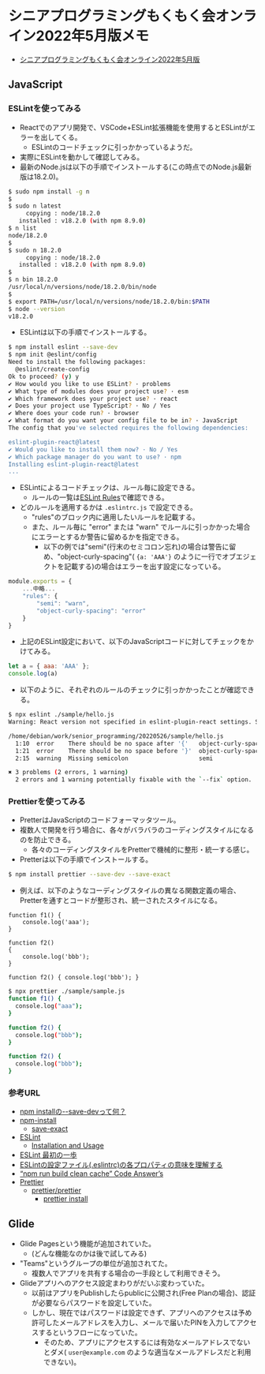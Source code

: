 # シニアプログラミングもくもく会オンライン2022年5月版メモ

 * [シニアプログラミングもくもく会オンライン2022年5月版](https://techplay.jp/event/857822)

## JavaScript

### ESLintを使ってみる

 * Reactでのアプリ開発で、VSCode+ESLint拡張機能を使用するとESLintがエラーを出してくる。
   * ESLintのコードチェックに引っかかっているようだ。
 * 実際にESLintを動かして確認してみる。
 * 最新のNode.jsは以下の手順でインストールする(この時点でのNode.js最新版は18.2.0)。

```sh
$ sudo npm install -g n
$
$ sudo n latest
     copying : node/18.2.0
   installed : v18.2.0 (with npm 8.9.0)
$ n list
node/18.2.0
$
$ sudo n 18.2.0
     copying : node/18.2.0
   installed : v18.2.0 (with npm 8.9.0)
$
$ n bin 18.2.0
/usr/local/n/versions/node/18.2.0/bin/node
$
$ export PATH=/usr/local/n/versions/node/18.2.0/bin:$PATH
$ node --version 
v18.2.0
```

 * ESLintは以下の手順でインストールする。

```sh
$ npm install eslint --save-dev
$ npm init @eslint/config
Need to install the following packages:                                         
  @eslint/create-config                                                         
Ok to proceed? (y) y                                                            
✔ How would you like to use ESLint? · problems                                  
✔ What type of modules does your project use? · esm                             
✔ Which framework does your project use? · react                                
✔ Does your project use TypeScript? · No / Yes                                  
✔ Where does your code run? · browser
✔ What format do you want your config file to be in? · JavaScript
The config that you've selected requires the following dependencies:

eslint-plugin-react@latest
✔ Would you like to install them now? · No / Yes
✔ Which package manager do you want to use? · npm
Installing eslint-plugin-react@latest
...
```

 * ESLintによるコードチェックは、ルール毎に設定できる。
   * ルールの一覧は[ESLint Rules](https://eslint.org/docs/rules/)で確認できる。
 * どのルールを適用するかは `.eslintrc.js` で設定できる。
   * "rules"のブロック内に適用したいルールを記載する。
   * また、ルール毎に "error" または "warn" でルールに引っかかった場合にエラーとするか警告に留めるかを指定できる。
     * 以下の例では"semi"(行末のセミコロン忘れ)の場合は警告に留め、"object-curly-spacing"( `{a: 'AAA'}` のように一行でオブエジェクトを記載する)の場合はエラーを出す設定になっている。

```javascript
module.exports = {
    ...中略...
    "rules": {
        "semi": "warn",
        "object-curly-spacing": "error"
    }
}
```

 * 上記のESLint設定において、以下のJavaScriptコードに対してチェックをかけてみる。

```javascript
let a = { aaa: 'AAA' };
console.log(a)
```

 * 以下のように、それぞれのルールのチェックに引っかかったことが確認できる。

```sh
$ npx eslint ./sample/hello.js 
Warning: React version not specified in eslint-plugin-react settings. See https://github.com/jsx-eslint/eslint-plugin-react#configuration .

/home/debian/work/senior_programming/20220526/sample/hello.js
  1:10  error    There should be no space after '{'   object-curly-spacing
  1:21  error    There should be no space before '}'  object-curly-spacing
  2:15  warning  Missing semicolon                    semi

✖ 3 problems (2 errors, 1 warning)
  2 errors and 1 warning potentially fixable with the `--fix` option.
```

### Prettierを使ってみる

 * PretterはJavaScriptのコードフォーマッタツール。
 * 複数人で開発を行う場合に、各々がバラバラのコーディングスタイルになるのを防止できる。
   * 各々のコーディングスタイルをPretterで機械的に整形・統一する感じ。
 * Pretterは以下の手順でインストールする。

```sh
$ npm install prettier --save-dev --save-exact
```

 * 例えば、以下のようなコーディングスタイルの異なる関数定義の場合、Pretterを通すとコードが整形され、統一されたスタイルになる。

```javascipt
function f1() {
    console.log('aaa');
}

function f2()
{
    console.log('bbb');
}

function f2() { console.log('bbb'); }
```

```sh
$ npx prettier ./sample/sample.js 
function f1() {
  console.log("aaa");
}

function f2() {
  console.log("bbb");
}

function f2() {
  console.log("bbb");
}
```

### 参考URL

 * [npm installの--save-devって何？](https://qiita.com/kohecchi/items/092fcbc490a249a2d05c)
 * [npm-install](https://docs.npmjs.com/cli/v8/commands/npm-install)
   * [save-exact](https://docs.npmjs.com/cli/v8/commands/npm-install#save-exact)
 * [ESLint](https://eslint.org/)
   * [Installation and Usage](https://eslint.org/docs/user-guide/getting-started#installation-and-usage)
 * [ESLint 最初の一歩](https://qiita.com/mysticatea/items/f523dab04a25f617c87d)
 * [ESLintの設定ファイル(.eslintrc)の各プロパティの意味を理解する](https://maku.blog/p/j6iu7it/)
 * [“npm run build clean cache” Code Answer’s](https://www.codegrepper.com/code-examples/shell/npm+run+build+clean+cache)
 * [Prettier](https://www.npmjs.com/package/prettier)
   * [prettier/prettier](https://github.com/prettier/prettier)
     * [prettier install](https://prettier.io/docs/en/install.html)

## Glide

 * Glide Pagesという機能が追加されていた。
   * (どんな機能なのかは後で試してみる)
 * "Teams"というグループの単位が追加されてた。
   * 複数人でアプリを共有する場合の一手段として利用できそう。
 * Glideアプリへのアクセス設定まわりがだいぶ変わっていた。
   * 以前はアプリをPublishしたらpublicに公開され(Free Planの場合)、認証が必要ならパスワードを設定していた。
   * しかし、現在ではパスワードは設定できず、アプリへのアクセスは予め許可したメールアドレスを入力し、メールで届いたPINを入力してアクセスするというフローになっていた。
     * そのため、アプリにアクセスするには有効なメールアドレスでないとダメ( `user@example.com` のような適当なメールアドレスだと利用できない)。
